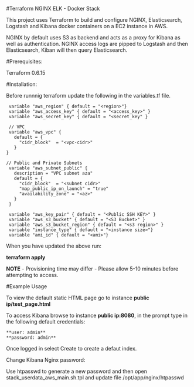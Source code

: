#Terraform NGINX ELK - Docker Stack

This project uses Terraform to build and configure NGINX, Elasticsearch, Logstash and Kibana docker containers on a EC2 instance in AWS. 

NGINX by default uses S3 as backend and acts as a proxy for Kibana as well as authentication.
NGINX access logs are pipped to Logstash and then Elasticsearch, Kiban will then query Elasticsearch.

#Prerequisites:

Terraform 0.6.15

#Installation:

Before runnnig terraform update the following in the variables.tf file.
```
 variable "aws_region" { default = "<region>"} 
 variable "aws_access_key" { default = "<access_key>" } 
 variable "aws_secret_key" { default = "<secret_key" } 
```
```
 // VPC 
 variable "aws_vpc" { 
   default = { 
     "cidr_block"  = "<vpc-cidr>" 
   } 
} 
```
```
// Public and Private Subnets 
 variable "aws_subnet_public" { 
   description = "VPC subnet aza" 
   default = { 
     "cidr_block"  = "<subnet cidr>" 
     "map_public_ip_on_launch" = "true" 
     "availability_zone" = "<az>" 
   } 
 }
```  
```
 variable "aws_key_pair" { default = "<Public SSH KEY>" } 
 variable "aws_s3_bucket" { default = "<S3 Bucket>" } 
 variable "aws_s3_bucket_region" { default = "<s3 region>" } 
 variable "instance_type" { default = "<instance size>"} 
 variable "ami_id" { default = "<ami>"} 
```
When you have updated the above run:

**terraform apply**

**NOTE** - Provisioning time may differ - Please allow 5-10 minutes before attempting to access.

#Example Usage

To view the default static HTML page go to instance **public ip/test_page.html**

To access Kibana browse to instance **public ip:8080**, in the prompt type in the following default credentials:

```
**user: admin**
**password: admin**
```
Once logged in select Create to create a defaut index.

Change Kibana Nginx password:

Use htpasswd to generate a new password and then open stack_userdata_aws_main.sh.tpl and update file /opt/app/nginx/htpasswd


